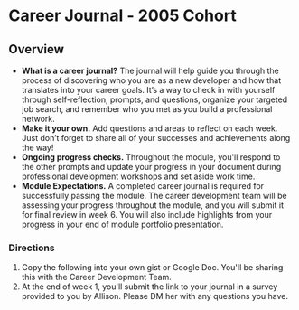 # Career Journal - 2005 Cohort

## Overview
* **What is a career journal?** The journal will help guide you through the process of discovering who you are as a new developer and how that translates into your career goals.  It’s a way to check in with yourself through self-reflection, prompts, and questions, organize your targeted job search, and remember who you met as you build a professional network.
* **Make it your own.** Add questions and areas to reflect on each week. Just don’t forget to share all of your successes and achievements along the way!
* **Ongoing progress checks.** Throughout the module, you'll respond to the other prompts and update your progress in your document during professional development workshops and set aside work time.
* **Module Expectations.** A completed career journal is required for successfully passing the module. The career development team will be assessing your progress throughout the module, and you will submit it for final review in week 6. You will also include highlights from your progress in your end of module portfolio presentation.

### Directions
1. Copy the following into your own gist or Google Doc. You'll be sharing this with the Career Development Team.
2. At the end of week 1, you'll submit the link to your journal in a survey provided to you by Allison. Please DM her with any questions you have.
